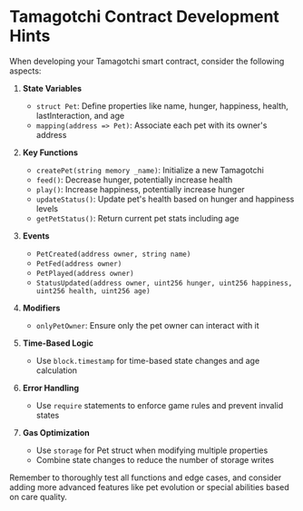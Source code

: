 # Tamagotchi Contract Development Hints

When developing your Tamagotchi smart contract, consider the following aspects:

1. **State Variables**
   - `struct Pet`: Define properties like name, hunger, happiness, health, lastInteraction, and age
   - `mapping(address => Pet)`: Associate each pet with its owner's address

2. **Key Functions**
   - `createPet(string memory _name)`: Initialize a new Tamagotchi
   - `feed()`: Decrease hunger, potentially increase health
   - `play()`: Increase happiness, potentially increase hunger
   - `updateStatus()`: Update pet's health based on hunger and happiness levels
   - `getPetStatus()`: Return current pet stats including age

3. **Events**
   - `PetCreated(address owner, string name)`
   - `PetFed(address owner)`
   - `PetPlayed(address owner)`
   - `StatusUpdated(address owner, uint256 hunger, uint256 happiness, uint256 health, uint256 age)`

4. **Modifiers**
   - `onlyPetOwner`: Ensure only the pet owner can interact with it

5. **Time-Based Logic**
   - Use `block.timestamp` for time-based state changes and age calculation

6. **Error Handling**
   - Use `require` statements to enforce game rules and prevent invalid states

7. **Gas Optimization**
   - Use `storage` for Pet struct when modifying multiple properties
   - Combine state changes to reduce the number of storage writes

Remember to thoroughly test all functions and edge cases, and consider adding more advanced features like pet evolution or special abilities based on care quality.

